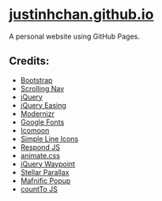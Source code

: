 # [justinhchan.github.io](https://justinhchan.github.io)
A personal website using GitHub Pages. 

## Credits:

- [Bootstrap](http://getbootstrap.com/)
- [Scrolling Nav](https://github.com/BlackrockDigital/startbootstrap-scrolling-nav)
- [jQuery](http://jquery.com/)
- [jQuery Easing](http://gsgd.co.uk/sandbox/jquery/easing/)
- [Modernizr](http://modernizr.com/)
- [Google Fonts](https://www.google.com/fonts/)
- [Icomoon](https://icomoon.io/app/)
- [Simple Line Icons](https://github.com/thesabbir/simple-line-icons)
- [Respond JS
](https://github.com/scottjehl/Respond/blob/master/LICENSE-MIT
)
- [animate.css](http://daneden.me/animate)
- [jQuery Waypoint](https://github.com/imakewebthings/waypoints/blog/master/licenses.txt)
- [Stellar Parallax](http://markdalgleish.com/projects/stellar.js/)
- [Mafnific Popup](http://dimsemenov.com/plugins/magnific-popup/)
- [countTo JS](https://github.com/mhuggins/jquery-countTo)
